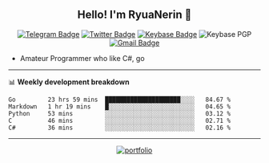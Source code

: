 <h2 align="center">Hello! I'm RyuaNerin 👋</h2>
<div align=center>

  [![Telegram Badge](https://img.shields.io/badge/-Telegram-2CA5E0?style=flat-square&logo=telegram&logoColor=white&link=https://t.me/unknown5766)](https://t.me/unknown5766)
  [![Twitter Badge](https://img.shields.io/badge/-Twitter-1DA1F2?style=flat-square&logo=twitter&logoColor=white&link=https://twitter.com/RyuaNerin)](https://twitter.com/RyuaNerin)
  [![Keybase Badge](https://img.shields.io/badge/-Keybase-33A0FF?style=flat-square&logo=keybase&logoColor=white&link=https://keybase.io/ryuanerin)](https://keybase.io/ryuanerin)
  ![Keybase PGP](https://img.shields.io/keybase/pgp/ryuanerin?style=flat-square)
  [![Gmail Badge](https://img.shields.io/badge/-Gmail-D14836?style=flat-square&logo=Gmail&logoColor=white&link=mailto:ryuanerin@gmail.com)](mailto:ryuanerin@gmail.com) 

</div>

- Amateur Programmer who like C#, go

-------

📊 **Weekly development breakdown**

<!--START_SECTION:waka-->
```text
Go         23 hrs 59 mins  █████████████████████░░░░   84.67 % 
Markdown   1 hr 19 mins    █░░░░░░░░░░░░░░░░░░░░░░░░   04.65 % 
Python     53 mins         ░░░░░░░░░░░░░░░░░░░░░░░░░   03.12 % 
C          46 mins         ░░░░░░░░░░░░░░░░░░░░░░░░░   02.71 % 
C#         36 mins         ░░░░░░░░░░░░░░░░░░░░░░░░░   02.16 %
```
<!--END_SECTION:waka-->

-------

<div align=center>

  [![portfolio](https://github-readme-stats.vercel.app/api/pin/?username=RyuaNerin&repo=portfolio)](https://github.com/RyuaNerin/portfolio)

</div>
